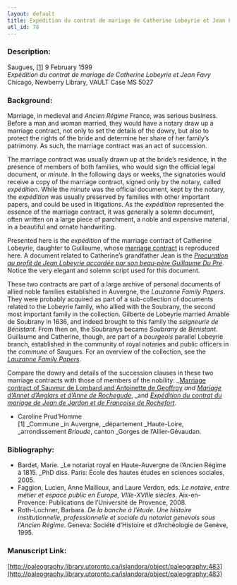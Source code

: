 ```yaml
---
layout: default
title: Expédition du contrat de mariage de Catherine Lobeyrie et Jean Favy
utl_id: 78
---
```


### Description:

Saugues, <a id="_ftnref1">[[1]](#_ftn1)</a> 9 February 1599<br>
_Expédition du contrat de mariage de Catherine Lobeyrie et Jean Favy_<br>
Chicago, Newberry Library, VAULT Case MS 5027

### Background:

Marriage, in medieval and _Ancien Régime_ France, was serious business. Before a man and woman married, they would have a notary draw up a marriage contract, not only to set the details of the dowry, but also to protect the rights of the bride and determine her share of her family’s patrimony. As such, the marriage contract was an act of succession.

The marriage contract was usually drawn up at the bride’s residence, in the presence of members of both families, who would sign the official legal document, or _minute_. In the following days or weeks, the signatories would receive a copy of the marriage contract, signed only by the notary, called _expédition_. While the _minute_ was the official document, kept by the notary, the _expédition_ was usually preserved by families with other important papers, and could be used in litigations. As the _expédition_ represented the essence of the marriage contract, it was generally a solemn document, often written on a large piece of parchment, a noble and expensive material, in a beautiful and ornate handwriting.

Presented here is the _expédition_ of the marriage contract of Catherine Lobeyrie, daughter to Guillaume, whose [marriage contract](https://paleography.library.utoronto.ca/islandora/object/paleography%3A476#c31cc890-890b-4d9d-91c7-05d457683358) is reproduced here. A document related to Catherine’s grandfather Jean is the [_Procuration au profit de Jean Lobeyrie accordée par son beau-père Guillaume Du Pré_](https://paleography.library.utoronto.ca/islandora/object/paleography%3A499#150c2ea9-6770-4f22-9478-d771e4f006c0). Notice the very elegant and solemn script used for this document.

These two contracts are part of a large archive of personal documents of allied noble families established in Auvergne, the _Lauzanne Family Papers_. They were probably acquired as part of a sub-collection of documents related to the Lobeyrie family, who allied with the Soubrany, the second most important family in the collection. Gilberte de Lobeyrie married Amable de Soubrany in 1636, and indeed brought to this family the _seigneurie de Bénistant_. From then on, the Soubranys became _Soubrany de Bénistant_. Guillaume and Catherine, though, are part of a _bourgeois_ parallel Lobeyrie branch, established in the community of royal notaries and public officers in the _commune_ of Saugues. For an overview of the collection, see the <a href="http://newberry.org/lauzanne-family-papers">_Lauzanne Family Papers_</a>.

Compare the dowry and details of the succession clauses in these two marriage contracts with those of members of the nobility: _[Marriage contract of Sauveur de Lombard and Antoinette de Geoffroy](https://paleography.library.utoronto.ca/islandora/object/paleography%3A464#b08acd2b-925e-4386-9375-df5790337bce) _and [_Mariage d’Annet d’Anglars et d’Anne de Rochegude_](https://paleography.library.utoronto.ca/islandora/object/paleography:487#ee1d4f62-d324-45e4-b528-d23c2d008917)_, _and [_Expédition du contrat du mariage de Jean de Jardon et de Françoise de Rochefort_](https://paleography.library.utoronto.ca/islandora/object/paleography%3A484#52b4dfe1-d5f3-487c-9d00-866b691aed6b).

- Caroline Prud’Homme<br>
<a id="_ftn1">[1]</a> _Commune _in Auvergne, _département _Haute-Loire, _arrondissement _Brioude_, canton _Gorges de l’Allier-Gévaudan.

### Bibliography:

- Bardet, Marie. _Le notariat royal en Haute-Auvergne de l’Ancien Régime à 1815. _PhD diss. Paris: École des hautes études en sciences sociales, 2005.
- Faggion, Lucien, Anne Mailloux, and Laure Verdon, eds. _Le notaire, entre métier et espace public en Europe, VIIIe-XVIIIe siècles_. Aix-en-Provence: Publications de l’Université de Provence, 2008.
- Roth-Lochner, Barbara. _De la banche à l’étude. Une histoire institutionnelle, professionnelle et sociale du notariat genevois sous l’Ancien Régime_. Geneva: Société d’Histoire et d’Archéologie de Genève, 1995.

### Manuscript Link:

[http://paleography.library.utoronto.ca/islandora/object/paleography:483](http://paleography.library.utoronto.ca/islandora/object/paleography:483)

